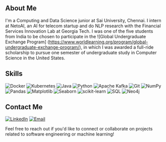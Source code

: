 ## About Me
I'm a Computing and Data Science junior at Sai University, Chennai. I intern at NetoAI, an AI for telecom startup and do NLP research with the Financial Services Innovation Lab at Georgia Tech. 
I was one of the five students from India to be chosen to participate in the ![Global Undergraduate Exchange Program] (https://www.worldlearning.org/program/global-undergraduate-exchange-program/), in which I was awarded a full-ride scholarship to pursue one semester of undergraduate study in Computer Science in the United States.

## Skills
![Docker](https://img.shields.io/badge/Docker-2496ED?logo=docker&logoColor=white&style=for-the-badge)
![Kubernetes](https://img.shields.io/badge/Kubernetes-326CE5?logo=kubernetes&logoColor=white&style=for-the-badge)
![Java](https://img.shields.io/badge/Java-007396?logo=java&logoColor=white&style=for-the-badge)
![Python](https://img.shields.io/badge/Python-3776AB?logo=python&logoColor=white&style=for-the-badge)
![Apache Kafka](https://img.shields.io/badge/Apache%20Kafka-231F20?logo=apachekafka&logoColor=white&style=for-the-badge)
![Git](https://img.shields.io/badge/Git-F05032?logo=git&logoColor=white&style=for-the-badge)
![NumPy](https://img.shields.io/badge/NumPy-013243?logo=numpy&logoColor=white&style=for-the-badge)
![Pandas](https://img.shields.io/badge/Pandas-150458?logo=pandas&logoColor=white&style=for-the-badge)
![Matplotlib](https://img.shields.io/badge/Matplotlib-3776AB?logo=matplotlib&logoColor=white&style=for-the-badge)
![Seaborn](https://img.shields.io/badge/Seaborn-4C72B0?logo=seaborn&logoColor=white&style=for-the-badge)
![scikit-learn](https://img.shields.io/badge/scikit--learn-F7931E?logo=scikit-learn&logoColor=white&style=for-the-badge)
![SQL](https://img.shields.io/badge/SQL-4479A1?logo=sql&logoColor=white&style=for-the-badge)
![Neo4j](https://img.shields.io/badge/Neo4j-008CC1?logo=neo4j&logoColor=white&style=for-the-badge)


## Contact Me
[![LinkedIn](https://img.shields.io/badge/LinkedIn-0077B5?logo=linkedin&logoColor=white&style=for-the-badge)]([https://www.linkedin.com/in/vidhyakshayakannan](https://www.linkedin.com/in/vidhyakshaya-kannan-998469214/))
[![Email](https://img.shields.io/badge/Email-D14836?logo=gmail&logoColor=white&style=for-the-badge)](mailto:vidhyakshaya.k-26@scds.saiuniversity.edu.in)

Feel free to reach out if you'd like to connect or collaborate on projects related to software engineering or machine learning!
